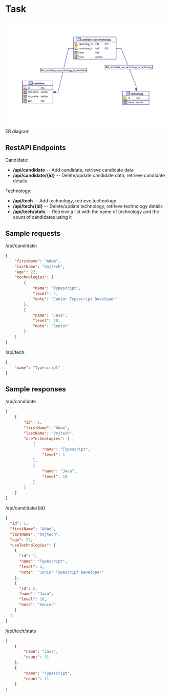 # Task

![ER diagram](/diagram/erd.png)\
ER diagram

## RestAPI Endpoints
Candidate:
- **/api/candidate** -- Add candidate, retrieve candidate data
- **/api/candidate/{id}** -- Delete/update candidate data, retrieve candidate details

Technology:
- **/api/tech** -- Add technology, retrieve technology
- **/api/tech/{id}** -- Delete/update technology, retrieve technology details
- **/api/tech/stats** -- Retrieve a list with the name of technology and the count of candidates using it

## Sample requests
/api/candidate:
```json
{
    "firstName": "Adam",
    "lastName": "Vojtech",
    "age": 22,
    "technologies": [
        {
            "name": "Typescript",
            "level": 4,
            "note": "Junior Typescript Developer"
        },
        {
            "name": "Java",
            "level": 10,
            "note": "Senior"
        }
    ]
}
```
/api/tech:
```json
{
    "name": "Typescript"
}
```
## Sample responses
/api/candidate
```json
[
    {
        "id": 1,
        "firstName": "Adam",
        "lastName": "Vojtech",
        "useTechnologies": [
            {
                "name": "Typescript",
                "level": 1
            },
            {
                "name": "Java",
                "level": 10
            }
        ]
    }
]
```
/api/candidate/{id}
```json
{
  "id": 1,
  "firstName": "Adam",
  "lastName": "Vojtech",
  "age": 22,
  "useTechnologies": [
    {
      "id": 1,
      "name": "Typescript",
      "level": 4,
      "note": "Junior Typescript Developer"
    },
    {
      "id": 2,
      "name": "Java",
      "level": 10,
      "note": "Senior"
    }
  ]
}
```
/api/tech/stats
```json
[
    {
        "name": "Java",
        "count": 31
    },
    {
        "name": "Typescript",
        "count": 11
    }
]
```
